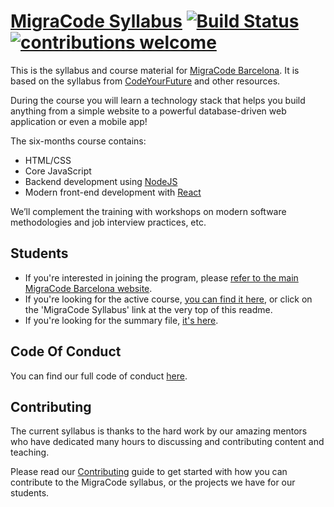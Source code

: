 # [MigraCode Syllabus](https://migracode-barcelona.github.io/syllabus/index.html) [![Build Status](https://travis-ci.org/Migracode-Barcelona/syllabus-contents.svg?branch=master)](https://travis-ci.org/Migracode-Barcelona/syllabus-contents) [![contributions welcome](https://img.shields.io/badge/contributions-welcome-brightgreen.svg?style=flat)](https://github.com/Migracode-Barcelona/syllabus-contents/blob/master/CONTRIBUTING.md)

This is the syllabus and course material for
[MigraCode Barcelona](https://migracode.openculturalcenter.org/). It is based on the syllabus from [CodeYourFuture](https://codeyourfuture.io) and other resources.

During the course you will learn a technology stack that helps you build
anything from a simple website to a powerful database-driven web application or
even a mobile app!

The six-months course contains:

* HTML/CSS
* Core JavaScript
* Backend development using [NodeJS](https://nodejs.org)
* Modern front-end development with [React](https://facebook.github.io/react/)

We’ll complement the training with workshops on modern software methodologies
and job interview practices, etc.

## Students
* If you're interested in joining the program, please
[refer to the main MigraCode Barcelona website](https://migracode.openculturalcenter.org/become-a-student/).
* If you're looking for the active course,
[you can find it here](https://migracode-barcelona.github.io/syllabus/index.html),
or click on the 'MigraCode Syllabus' link at the very top of
this readme.
* If you're looking for the summary file, [it's here](/SUMMARY.md).

## Code Of Conduct
You can find our full code of conduct [here](CODE_OF_CONDUCT.md).

## Contributing

The current syllabus is thanks to the hard work by our amazing
mentors who have dedicated many hours to discussing and contributing content
and teaching.

Please read our [Contributing](CONTRIBUTING.md) guide to get started with how
you can contribute to the MigraCode syllabus, or the projects we have for our
students.

